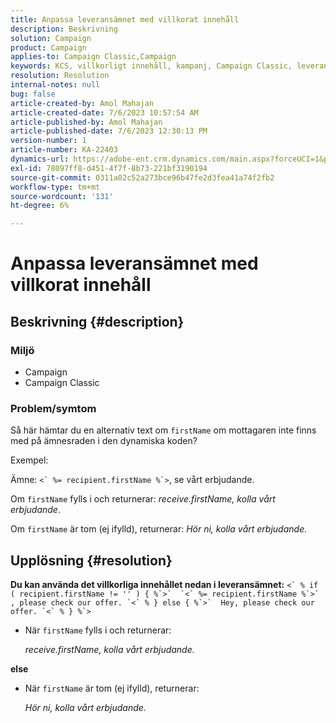 ```yaml
---
title: Anpassa leveransämnet med villkorat innehåll
description: Beskrivning
solution: Campaign
product: Campaign
applies-to: Campaign Classic,Campaign
keywords: KCS, villkorligt innehåll, kampanj, Campaign Classic, leveransämne
resolution: Resolution
internal-notes: null
bug: false
article-created-by: Amol Mahajan
article-created-date: 7/6/2023 10:57:54 AM
article-published-by: Amol Mahajan
article-published-date: 7/6/2023 12:30:13 PM
version-number: 1
article-number: KA-22403
dynamics-url: https://adobe-ent.crm.dynamics.com/main.aspx?forceUCI=1&pagetype=entityrecord&etn=knowledgearticle&id=9afd06f3-eb1b-ee11-8f6e-6045bd006b4b
exl-id: 78097ff8-d451-4f7f-8b73-221bf3190194
source-git-commit: 0311a02c52a273bce96b47fe2d3fea41a74f2fb2
workflow-type: tm+mt
source-wordcount: '131'
ht-degree: 6%

---
```


# Anpassa leveransämnet med villkorat innehåll

## Beskrivning {#description}


### <b>Miljö</b>

- Campaign
- Campaign Classic




### <b>Problem/symtom</b>

Så här hämtar du en alternativ text om `firstName` om mottagaren inte finns med på ämnesraden i den dynamiska koden?

Exempel:

Ämne: ``<` %= recipient.firstName %`>``, se vårt erbjudande.

Om `firstName` fylls i och returnerar: *receive.firstName, kolla vårt erbjudande*.

Om `firstName` är tom (ej ifylld), returnerar: *Hör ni, kolla vårt erbjudande.*




## Upplösning {#resolution}

<b>Du kan använda det villkorliga innehållet nedan i leveransämnet:</b>
``<` % if ( recipient.firstName != '' ) { %`>`  `<` %= recipient.firstName %`>` , please check our offer. `<` % } else { %`>`  Hey, please check our offer. `<` % } %`>``

- När `firstName` fylls i och returnerar:

  *receive.firstName, kolla vårt erbjudande.*


<b>else</b>

- När `firstName` är tom (ej ifylld), returnerar:

  *Hör ni, kolla vårt erbjudande.*
